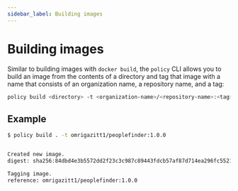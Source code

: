 ```yaml
---
sidebar_label: Building images
---
```


# Building images

Similar to building images with `docker build`, the `policy` CLI allows you to build an image 
from the contents of a directory and tag that image with a name that consists of an 
organization name, a repository name, and a tag:

```bash
policy build <directory> -t <organization-name>/<repository-name>:<tag>
```

## Example

```bash
$ policy build . -t omrigazitt1/peoplefinder:1.0.0


Created new image.
digest: sha256:84dbd4e3b5572dd2f23c3c987c89443fdcb57af87d714ea296fc552192fb17e9

Tagging image.
reference: omrigazitt1/peoplefinder:1.0.0
```
